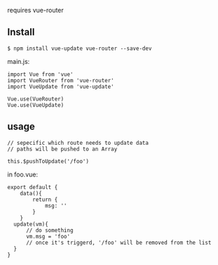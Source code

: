 requires vue-router
## Install

	$ npm install vue-update vue-router --save-dev

main.js:

	import Vue from 'vue'
	import VueRouter from 'vue-router'
	import VueUpdate from 'vue-update'
	
	Vue.use(VueRouter)
	Vue.use(VueUpdate)

## usage

	// sepecific which route needs to update data
	// paths will be pushed to an Array
	
	this.$pushToUpdate('/foo')

in foo.vue:

	export default {
		data(){
			return {
				msg: ''
			}
		}
	  update(vm){
		  // do something
		  vm.msg = 'foo'
		  // once it's triggerd, '/foo' will be removed from the list
	  }		
	}

